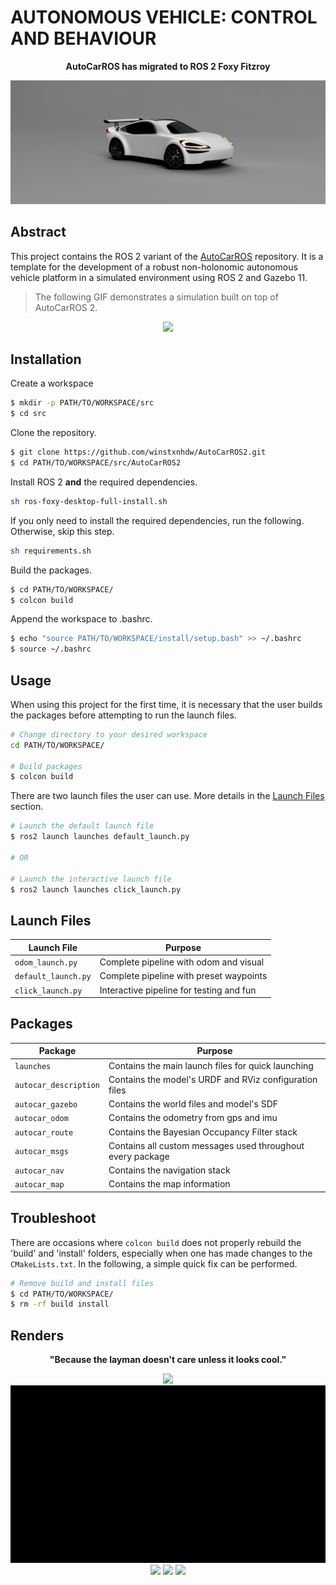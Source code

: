 # AUTONOMOUS VEHICLE: CONTROL AND BEHAVIOUR

<p align="center"><b>AutoCarROS has migrated to ROS 2 Foxy Fitzroy</b></p>

<div align="center">
    <img src="https://github.com/winstxnhdw/AutoCarROS/blob/master/resources/pictures/ngeeann_av_ultrawide.png?raw=true" />
</div>

## Abstract

This project contains the ROS 2 variant of the [AutoCarROS](https://github.com/winstxnhdw/AutoCarROS) repository. It is a template for the development of a robust non-holonomic autonomous vehicle platform in a simulated environment using ROS 2 and Gazebo 11.
> The following GIF demonstrates a simulation built on top of AutoCarROS 2.

<div align="center">
    <img src="resources/reactive_path_planning.gif" />
</div>

## Installation

Create a workspace

```bash
$ mkdir -p PATH/TO/WORKSPACE/src
$ cd src
```

Clone the repository.

```bash
$ git clone https://github.com/winstxnhdw/AutoCarROS2.git
$ cd PATH/TO/WORKSPACE/src/AutoCarROS2
```

Install ROS 2 **and** the required dependencies.

```bash
sh ros-foxy-desktop-full-install.sh
```

If you only need to install the required dependencies, run the following. Otherwise, skip this step.

```bash
sh requirements.sh
```

Build the packages.

```bash
$ cd PATH/TO/WORKSPACE/
$ colcon build
```

Append the workspace to .bashrc.

```bash
$ echo "source PATH/TO/WORKSPACE/install/setup.bash" >> ~/.bashrc
$ source ~/.bashrc
```

## Usage

When using this project for the first time, it is necessary that the user builds the packages before attempting to run the launch files.

```bash
# Change directory to your desired workspace
cd PATH/TO/WORKSPACE/

# Build packages
$ colcon build
```

There are two launch files the user can use. More details in the [Launch Files](#Launch-Files) section.

```bash
# Launch the default launch file
$ ros2 launch launches default_launch.py

# OR

# Launch the interactive launch file
$ ros2 launch launches click_launch.py
```

## Launch Files

|Launch File|Purpose|
|-----------|-------|
|`odom_launch.py`|Complete pipeline with odom and visual|
|`default_launch.py`|Complete pipeline with preset waypoints|
|`click_launch.py`|Interactive pipeline for testing and fun|

## Packages

|Package|Purpose|
|-----------|-------|
|`launches`|Contains the main launch files for quick launching|
|`autocar_description`|Contains the model's URDF and RViz configuration files|
|`autocar_gazebo`|Contains the world files and model's SDF|
|`autocar_odom`|Contains the odometry from gps and imu|
|`autocar_route`|Contains the Bayesian Occupancy Filter stack|
|`autocar_msgs`|Contains all custom messages used throughout every package|
|`autocar_nav`|Contains the navigation stack|
|`autocar_map`|Contains the map information|

## Troubleshoot

There are occasions where `colcon build` does not properly rebuild the 'build' and 'install' folders, especially when one has made changes to the `CMakeLists.txt`. In the following, a simple quick fix can be performed.

```bash
# Remove build and install files
$ cd PATH/TO/WORKSPACE/
$ rm -rf build install
```

## Renders

<p align="center"><b>"Because the layman doesn't care unless it looks cool."</b></p>

<div align="center">
    <img src="https://github.com/winstxnhdw/AutoCarROS/blob/master/resources/gifs/renders.gif?raw=true" />
    <img src="https://github.com/winstxnhdw/AutoCarROS/blob/master/resources/gifs/1.gif?raw=true" />
    <img src="https://github.com/winstxnhdw/AutoCarROS/blob/master/resources/gifs/2.gif?raw=true" />
    <img src="https://github.com/winstxnhdw/AutoCarROS/blob/master/resources/gifs/3.gif?raw=true" />
    <img src="https://github.com/winstxnhdw/AutoCarROS/blob/master/resources/gifs/4.gif?raw=true" />
</div>
